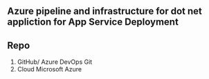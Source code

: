 ## Azure pipeline and infrastructure for dot net appliction for App Service Deployment ##

## Repo ##
1. GitHub/ Azure DevOps Git
2. Cloud Microsoft Azure





